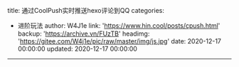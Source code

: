 title: 通过CoolPush实时推送hexo评论到QQ
categories:
  - 进阶玩法
author: W4J1e
link: 'https://www.hin.cool/posts/cpush.html'
backup: 'https://archive.vn/FUzTB'
headimg: 'https://gitee.com/W4j1e/pic/raw/master/img/js.jpg'
date: 2020-12-17 00:00:00
updated: 2020-12-17 00:00:00
---



